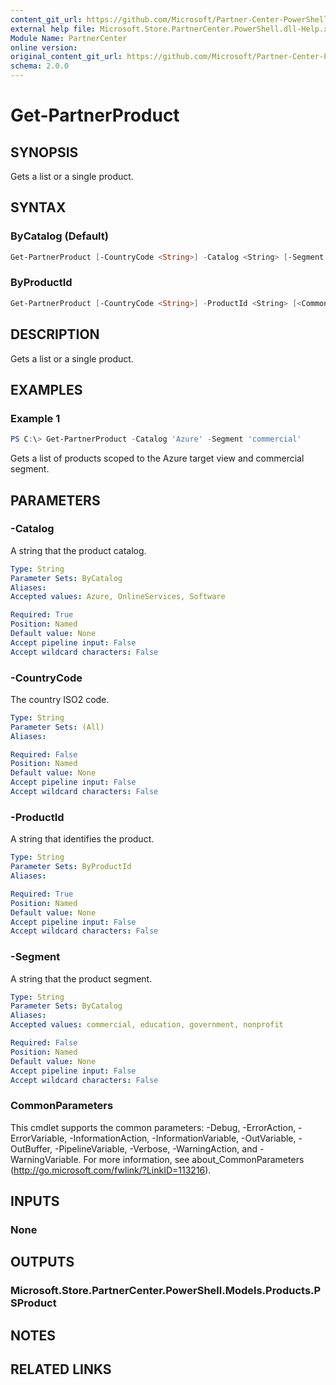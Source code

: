 ```yaml
---
content_git_url: https://github.com/Microsoft/Partner-Center-PowerShell/blob/master/docs/help/Get-PartnerProduct.md
external help file: Microsoft.Store.PartnerCenter.PowerShell.dll-Help.xml
Module Name: PartnerCenter
online version:
original_content_git_url: https://github.com/Microsoft/Partner-Center-PowerShell/blob/master/docs/help/Get-PartnerProduct.md
schema: 2.0.0
---
```


# Get-PartnerProduct

## SYNOPSIS
Gets a list or a single product.

## SYNTAX

### ByCatalog (Default)
```powershell
Get-PartnerProduct [-CountryCode <String>] -Catalog <String> [-Segment <String>] [<CommonParameters>]
```

### ByProductId
```powershell
Get-PartnerProduct [-CountryCode <String>] -ProductId <String> [<CommonParameters>]
```

## DESCRIPTION
Gets a list or a single product.

## EXAMPLES

### Example 1
```powershell
PS C:\> Get-PartnerProduct -Catalog 'Azure' -Segment 'commercial'
```

Gets a list of products scoped to the Azure target view and commercial segment.

## PARAMETERS

### -Catalog
A string that the product catalog.

```yaml
Type: String
Parameter Sets: ByCatalog
Aliases:
Accepted values: Azure, OnlineServices, Software

Required: True
Position: Named
Default value: None
Accept pipeline input: False
Accept wildcard characters: False
```

### -CountryCode
The country ISO2 code.

```yaml
Type: String
Parameter Sets: (All)
Aliases:

Required: False
Position: Named
Default value: None
Accept pipeline input: False
Accept wildcard characters: False
```

### -ProductId
A string that identifies the product.

```yaml
Type: String
Parameter Sets: ByProductId
Aliases:

Required: True
Position: Named
Default value: None
Accept pipeline input: False
Accept wildcard characters: False
```

### -Segment
A string that the product segment.

```yaml
Type: String
Parameter Sets: ByCatalog
Aliases:
Accepted values: commercial, education, government, nonprofit

Required: False
Position: Named
Default value: None
Accept pipeline input: False
Accept wildcard characters: False
```

### CommonParameters
This cmdlet supports the common parameters: -Debug, -ErrorAction, -ErrorVariable, -InformationAction, -InformationVariable, -OutVariable, -OutBuffer, -PipelineVariable, -Verbose, -WarningAction, and -WarningVariable. For more information, see about_CommonParameters (http://go.microsoft.com/fwlink/?LinkID=113216).

## INPUTS

### None

## OUTPUTS

### Microsoft.Store.PartnerCenter.PowerShell.Models.Products.PSProduct

## NOTES

## RELATED LINKS

